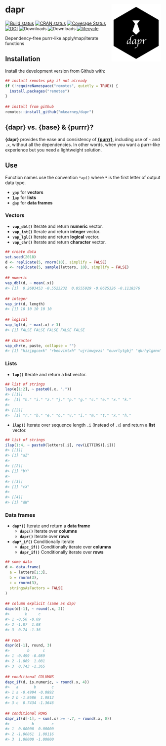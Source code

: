 
<!-- README.md is generated from README.Rmd. Please edit that file -->

# dapr <img src="man/figures/logo.png" width="160px" align="right" />

[![Build
status](https://travis-ci.org/mkearney/dapr.svg?branch=master)](https://travis-ci.org/mkearney/dapr)
[![CRAN
status](https://www.r-pkg.org/badges/version/dapr)](https://cran.r-project.org/package=dapr)
[![Coverage
Status](https://codecov.io/gh/mkearney/dapr/branch/master/graph/badge.svg)](https://codecov.io/gh/mkearney/dapr?branch=master)
[![DOI](https://zenodo.org/badge/DOI/10.5281/zenodo.2528504.svg)](https://doi.org/10.5281/zenodo.2528504)
![Downloads](https://cranlogs.r-pkg.org/badges/dapr?color=yellowgreen)
![Downloads](https://cranlogs.r-pkg.org/badges/grand-total/dapr?color=dd69b4)
[![lifecycle](https://img.shields.io/badge/lifecycle-experimental-orange.svg)](https://www.tidyverse.org/lifecycle/#experimental)

Dependency-free purrr-like apply/map/iterate functions

## Installation

Install the development version from Github with:

``` r
## install remotes pkg if not already
if (!requireNamespace("remotes", quietly = TRUE)) {
  install.packages("remotes")
}

## install from github
remotes::install_github("mkearney/dapr")
```

## {dapr} vs. {base} & {purrr}?

**{dapr}** provides the ease and consistency of
[**{purrr}**](https://purrr.tidyverse.org), including use of `~` and
`.x`, without all the dependencies. In other words, when you want a
purrr-like experience but you need a lightweight solution.

## Use

Function names use the convention `*ap()` where **`*`** is the first
letter of output data
    type.

  - <code><span style="font-weight:bold;text-decoration:underline">v</span>ap</code>
    for
    **vectors**
  - <code><span style="font-weight:bold;text-decoration:underline">l</span>ap</code>
    for
    **lists**
  - <code><span style="font-weight:bold;text-decoration:underline">d</span>ap</code>
    for **data frames**

### Vectors

  - **`vap_dbl()`** Iterate and return **numeric** vector.
  - **`vap_int()`** Iterate and return **integer** vector.
  - **`vap_lgl()`** Iterate and return **logical** vector.
  - **`vap_chr()`** Iterate and return **character** vector.

<!-- end list -->

``` r
## create data
set.seed(2018)
d <- replicate(5, rnorm(10), simplify = FALSE)
e <- replicate(5, sample(letters, 10), simplify = FALSE)

## numeric
vap_dbl(d, ~ mean(.x))
#> [1]  0.2693453 -0.5523232  0.0555929 -0.0625326 -0.1118376

## integer
vap_int(d, length)
#> [1] 10 10 10 10 10

## logical
vap_lgl(d, ~ max(.x) > 3)
#> [1] FALSE FALSE FALSE FALSE FALSE

## character
vap_chr(e, paste, collapse = "")
#> [1] "hizjpgcexk" "rbeovimtxh" "ujrimwgvzs" "euwrlytgbj" "qkrhylgmnx"
```

### Lists

  - **`lap()`** Iterate and return a **list** vector.

<!-- end list -->

``` r
## list of strings
lap(e[1:2], ~ paste0(.x, "."))
#> [[1]]
#>  [1] "h." "i." "z." "j." "p." "g." "c." "e." "x." "k."
#> 
#> [[2]]
#>  [1] "r." "b." "e." "o." "v." "i." "m." "t." "x." "h."
```

  - **`ilap()`** Iterate over sequence length `.i` (instead of `.x`) and
    return a **list** vector.

<!-- end list -->

``` r
## list of strings
ilap(1:4, ~ paste0(letters[.i], rev(LETTERS)[.i]))
#> [[1]]
#> [1] "aZ"
#> 
#> [[2]]
#> [1] "bY"
#> 
#> [[3]]
#> [1] "cX"
#> 
#> [[4]]
#> [1] "dW"
```

### Data frames

  - **`dap*()`** Iterate and return a **data frame**
      - **`dapc()`** Iterate over **columns**
      - **`dapr()`** Iterate over **rows**
  - **`dap*_if()`** Conditionally iterate
      - **`dapc_if()`** Conditionally iterate over **columns**
      - **`dapr_if()`** Conditionally iterate over **rows**

<!-- end list -->

``` r
## some data
d <- data.frame(
  a = letters[1:3],
  b = rnorm(3),
  c = rnorm(3),
  stringsAsFactors = FALSE
)

## column explicit (same as dap)
dapc(d[-1], ~ round(.x, 2))
#>       b     c
#> 1 -0.50 -0.09
#> 2 -1.87  1.08
#> 3  0.74 -1.36

## rows
dapr(d[-1], round, 3)
#>        b      c
#> 1 -0.499 -0.089
#> 2 -1.869  1.081
#> 3  0.743 -1.365

## conditional COLUMNS
dapc_if(d, is.numeric, ~ round(.x, 4))
#>   a       b       c
#> 1 a -0.4994 -0.0892
#> 2 b -1.8686  1.0812
#> 3 c  0.7434 -1.3646

## conditional ROWS
dapr_if(d[-1], ~ sum(.x) >= -.7, ~ round(.x, 0))
#>          b        c
#> 1  0.00000  0.00000
#> 2 -1.86861  1.08116
#> 3  1.00000 -1.00000
```
